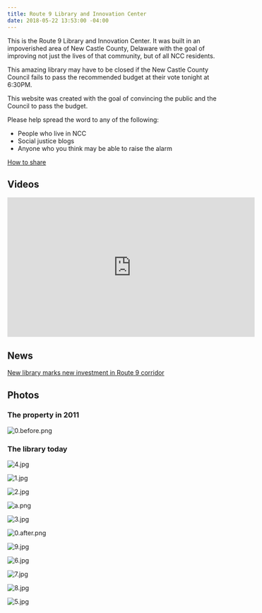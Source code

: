 ```yaml
---
title: Route 9 Library and Innovation Center
date: 2018-05-22 13:53:00 -04:00
---
```


This is the Route 9 Library and Innovation Center. It was built in an impoverished area of New Castle County, Delaware with the goal of improving not just the lives of that community, but of all NCC residents.

This amazing library may have to be closed if the New Castle County Council fails to pass the recommended budget at their vote tonight at 6:30PM. 

This website was created with the goal of convincing the public and the Council to pass the budget.

Please help spread the word to any of the following:

* People who live in NCC
* Social justice blogs
* Anyone who you think may be able to raise the alarm

[How to share](/help-save-our-services)

<div markdown="1" class="zebra">

## Videos

<iframe width="560" height="315" src="https://www.youtube-nocookie.com/embed/FWkpu4RRkWU?rel=0" frameborder="0" allow="autoplay; encrypted-media" allowfullscreen></iframe>
</div>

<div markdown="1" class="zebra">

## News
[New library marks new investment in Route 9 corridor](http://www.delawarebusinesstimes.com/new-library-marks-new-investment-route-9-corridor/)

</div>

<div markdown="1" class="zebra">

## Photos

### The property in 2011

![0.before.png](/uploads/0.before.png)

### The library today

![4.jpg](/uploads/4.jpg)

![1.jpg](/uploads/1.jpg)

![2.jpg](/uploads/2.jpg)

![a.png](/uploads/a.png)

![3.jpg](/uploads/3.jpg)

![0.after.png](/uploads/0.after.png)

![9.jpg](/uploads/9.jpg)

![6.jpg](/uploads/6.jpg)

![7.jpg](/uploads/7.jpg)

![8.jpg](/uploads/8.jpg)

![5.jpg](/uploads/5.jpg)

</div>
